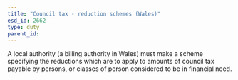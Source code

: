 ```yaml
---
title: "Council tax - reduction schemes (Wales)"
esd_id: 2662
type: duty
parent_id:  
---
```


A local authority (a billing authority in Wales) must make a scheme specifying the reductions which are to apply to amounts of council tax payable by persons, or classes of person considered to be in financial need.


